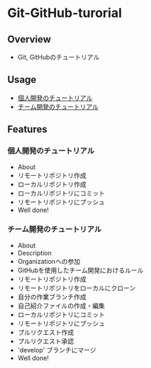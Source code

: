 # Git-GitHub-turorial

## Overview
- Git, GitHubのチュートリアル

## Usage
- [個人開発のチュートリアル](./tutorial-1/)
- [チーム開発のチュートリアル](./tutorial-2/)

## Features
### 個人開発のチュートリアル
- About
- リモートリポジトリ作成
- ローカルリポジトリ作成
- ローカルリポジトリにコミット
- リモートリポジトリにプッシュ
- Well done!
### チーム開発のチュートリアル
- About
- Description
- Organizationへの参加
- GitHubを使用したチーム開発におけるルール
- リモートリポジトリ作成
- リモートリポジトリをローカルにクローン
- 自分の作業ブランチ作成
- 自己紹介ファイルの作成・編集
- ローカルリポジトリにコミット
- リモートリポジトリにプッシュ
- プルリクエスト作成
- プルリクエスト承認
- 'develop' ブランチにマージ
- Well done!